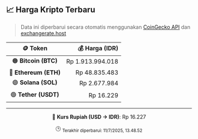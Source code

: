 

<!-- HARGA_KRIPTO -->
## 📈 Harga Kripto Terbaru

> Data ini diperbarui secara otomatis menggunakan [CoinGecko API](https://www.coingecko.com/) dan [exchangerate.host](https://exchangerate.host/)

<div align="center">

| 🪙 Token | 💰 Harga (IDR) |
|:------:|---------------:|
| 🟠 **Bitcoin (BTC)**   | Rp 1.913.994.018 |
| 🔵 **Ethereum (ETH)**  | Rp 48.835.483 |
| 🟣 **Solana (SOL)**    | Rp 2.677.984 |
| 🟢 **Tether (USDT)**   | Rp 16.229 |

---

💱 **Kurs Rupiah (USD → IDR)**: Rp 16.227

🕒 <sub>Terakhir diperbarui: 11/7/2025, 13.48.52</sub>

</div>
<!-- /HARGA_KRIPTO -->